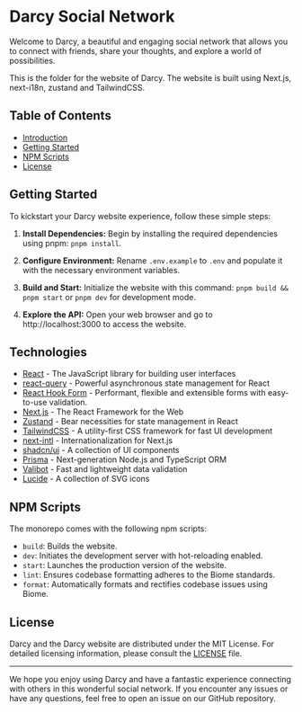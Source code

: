 # Darcy Social Network

Welcome to Darcy, a beautiful and engaging social network that allows you to connect with friends, share your thoughts, and explore a world of possibilities.

This is the folder for the website of Darcy. The website is built using Next.js, next-i18n, zustand and TailwindCSS.

## Table of Contents

- [Introduction](#darcy-social-network)
- [Getting Started](#getting-started)
- [NPM Scripts](#npm-scripts)
- [License](#license)

## Getting Started

To kickstart your Darcy website experience, follow these simple steps:

1. **Install Dependencies:** Begin by installing the required dependencies using pnpm: `pnpm install`.

2. **Configure Environment:** Rename `.env.example` to `.env` and populate it with the necessary environment variables.

3. **Build and Start:** Initialize the website with this command: `pnpm build && pnpm start` or `pnpm dev` for development mode.

4. **Explore the API:** Open your web browser and go to http://localhost:3000 to access the website.

## Technologies

- [React](https://react.dev/) - The JavaScript library for building user interfaces
- [react-query](https://tanstack.com/query/v3/) - Powerful asynchronous state management for React
- [React Hook Form](https://react-hook-form.com/) - Performant, flexible and extensible forms with easy-to-use validation.
- [Next.js](https://nextjs.org/) - The React Framework for the Web
- [Zustand](https://github.com/pmndrs/zustand) - Bear necessities for state management in React
- [TailwindCSS](https://tailwindcss.com/) - A utility-first CSS framework for fast UI development
- [next-intl](https://next-intl-docs.vercel.app/) - Internationalization for Next.js
- [shadcn/ui](https://ui.shadcn.com/) - A collection of UI components
- [Prisma](https://www.prisma.io/) - Next-generation Node.js and TypeScript ORM
- [Valibot](https://valibot.dev/) - Fast and lightweight data validation
- [Lucide](https://lucide.dev/) - A collection of SVG icons

## NPM Scripts

The monorepo comes with the following npm scripts:

- `build`: Builds the website.
- `dev`: Initiates the development server with hot-reloading enabled.
- `start`: Launches the production version of the website.
- `lint`: Ensures codebase formatting adheres to the Biome standards.
- `format`: Automatically formats and rectifies codebase issues using Biome.

## License

Darcy and the Darcy website are distributed under the MIT License. For detailed licensing information, please consult the [LICENSE](LICENSE) file.

---

We hope you enjoy using Darcy and have a fantastic experience connecting with others in this wonderful social network. If you encounter any issues or have any questions, feel free to open an issue on our GitHub repository.
